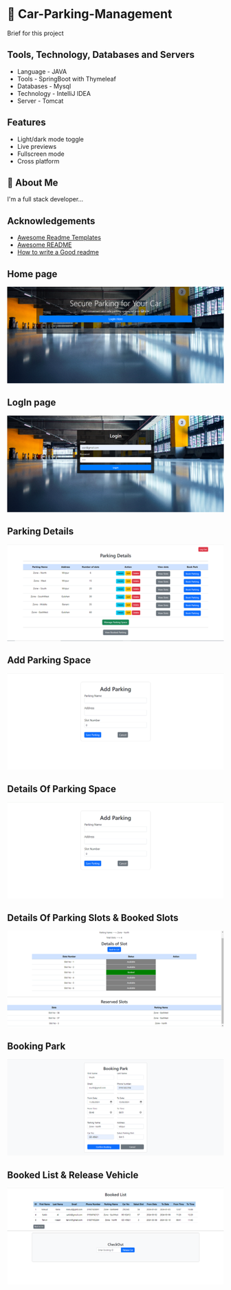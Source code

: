 # 🚀 Car-Parking-Management

Brief for this project

## Tools, Technology, Databases and Servers

- Language - JAVA
- Tools - SpringBoot with Thymeleaf
- Databases - Mysql
- Technology - IntelliJ IDEA
- Server - Tomcat



## Features

- Light/dark mode toggle
- Live previews
- Fullscreen mode
- Cross platform


## 🚀 About Me
I'm a full stack developer...


## Acknowledgements

 - [Awesome Readme Templates](https://awesomeopensource.com/project/elangosundar/awesome-README-templates)
 - [Awesome README](https://github.com/matiassingers/awesome-readme)
 - [How to write a Good readme](https://bulldogjob.com/news/449-how-to-write-a-good-readme-for-your-github-project)


## Home page
![Screenshot of a comment on a GitHub issue showing an image, added in the Markdown, of an Octocat smiling and raising a tentacle.](https://github.com/masudrana53/Car-Parking-Management/blob/main/Project%20Screenshot/Screenshot_5.png)


## LogIn page
![Screenshot of a comment on a GitHub issue showing an image, added in the Markdown, of an Octocat smiling and raising a tentacle.](https://github.com/masudrana53/Car-Parking-Management/blob/main/Project%20Screenshot/Screenshot_1.png)


## Parking Details
![Screenshot of a comment on a GitHub issue showing an image, added in the Markdown, of an Octocat smiling and raising a tentacle.](https://github.com/masudrana53/Car-Parking-Management/blob/main/Project%20Screenshot/Screenshot_3.png)


## Add Parking Space
![Screenshot of a comment on a GitHub issue showing an image, added in the Markdown, of an Octocat smiling and raising a tentacle.](https://github.com/masudrana53/Car-Parking-Management/blob/main/Project%20Screenshot/Screenshot_2.png)


## Details Of Parking Space
![Screenshot of a comment on a GitHub issue showing an image, added in the Markdown, of an Octocat smiling and raising a tentacle.](https://github.com/masudrana53/Car-Parking-Management/blob/main/Project%20Screenshot/Screenshot_2.png)


## Details Of Parking Slots & Booked Slots
![Screenshot of a comment on a GitHub issue showing an image, added in the Markdown, of an Octocat smiling and raising a tentacle.](https://github.com/masudrana53/Car-Parking-Management/blob/main/Project%20Screenshot/Screenshot_4.png)


## Booking Park
![Screenshot of a comment on a GitHub issue showing an image, added in the Markdown, of an Octocat smiling and raising a tentacle.](https://github.com/masudrana53/Car-Parking-Management/blob/main/Project%20Screenshot/Screenshot_6.png)


## Booked List & Release Vehicle
![Screenshot of a comment on a GitHub issue showing an image, added in the Markdown, of an Octocat smiling and raising a tentacle.](https://github.com/masudrana53/Car-Parking-Management/blob/main/Project%20Screenshot/Screenshot_7.png)


